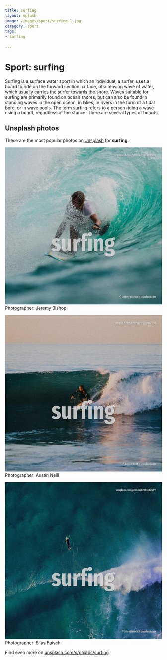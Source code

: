 ```yaml
---
title: surfing
layout: splash
image: /images/sport/surfing.1.jpg
category: sport
tags:
- surfing

---
```

# Sport: surfing

Surfing is a surface water sport in which an individual, a surfer, uses a board to ride on the  forward section, or face, of a moving wave of water, which usually carries the surfer towards the  shore. Waves suitable for surfing are primarily found on ocean shores, but can also be found in standing  waves in the open ocean, in lakes, in rivers in the form of a tidal bore, or in wave pools.  The term surfing refers to a person riding a wave using a board, regardless of the stance. There are several types of boards. 

 
## Unsplash photos
These are the most popular photos on [Unsplash](https://unsplash.com) for **surfing**.
 
![surfing](/images/sport/surfing.1.jpg)
Photographer:  Jeremy Bishop
 
![surfing](/images/sport/surfing.2.jpg)
Photographer:  Austin Neill
 
![surfing](/images/sport/surfing.3.jpg)
Photographer:  Silas Baisch
 
Find even more on [unsplash.com/s/photos/surfing](https://unsplash.com/s/photos/surfing)
 
